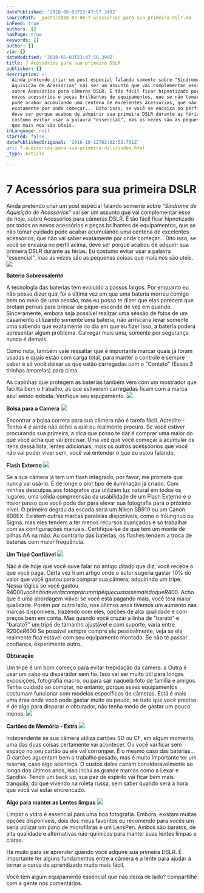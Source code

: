```yaml
---
datePublished: '2018-06-03T23:47:57.349Z'
sourcePath: _posts/2016-02-06-7-acessorios-para-sua-primeira-dslr.md
inFeed: true
authors: []
hasPage: true
keywords: []
author: []
via: {}
dateModified: '2018-06-03T23:47:56.399Z'
title: 7 Acessórios para sua primeira DSLR
publisher: {}
description: >-
  Ainda pretendo criar um post especial falando somente sobre "Síndrome de
  Aquisição de Acessórios" vai ser um assunto que vai complementar esse de hoje,
  sobre Acessórios para câmeras DSLR. É tão fácil ficar hipnotizado por todos os
  novos acessórios e peças brilhantes de equipamentos, que se não tomar cuidado
  pode acabar acumulando uma centena de excelentes acessórios, que não vai saber
  exatamente por onde começar... Dito isso, se você se encaixa no perfil acima,
  deve ser porque acabou de adquirir sua primeira DSLR durante as férias. Eu
  costumo evitar usar a palavra "essencial", mas as vezes são as pequenas coisas
  que mais nos são uteis.
inLanguage: null
starred: false
datePublishedOriginal: '2016-10-12T02:02:53.751Z'
url: 7-acessorios-para-sua-primeira-dslr/index.html
_type: Article

---
```

# 7 Acessórios para sua primeira DSLR

Ainda pretendo criar um post especial falando somente sobre "_Síndrome de Aquisição de Acessórios_" vai ser um assunto que vai complementar esse de hoje, sobre Acessórios para câmeras DSLR. É tão fácil ficar hipnotizado por todos os novos acessórios e peças brilhantes de equipamentos, que se não tomar cuidado pode acabar acumulando uma centena de excelentes acessórios, que não vai saber exatamente por onde começar... Dito isso, se você se encaixa no perfil acima, deve ser porque acabou de adquirir sua primeira DSLR durante as férias. Eu costumo evitar usar a palavra "essencial", mas as vezes são as pequenas coisas que mais nos são uteis.
![](https://s3-us-west-2.amazonaws.com/the-grid-img/p/1dd86b4f83f1f606072ed1d77b203ea05b15f934.png)

**Bateria Sobressalente**

A tecnologia das baterias tem evoluído a passos largos. Por enquanto eu não posso dizer qual foi a última vez em que uma bateria morreu comigo bem no meio de uma sessão, mas eu posso te dizer que elas parecem que brotam pernas para brincar de pique-esconde de vez em quando. Sinceramente, embora seja possível realizar uma sessão de fotos de um casamento utilizando somente uma bateria, não arriscaria levar somente uma sabendo que exatamente no dia em que eu fizer isso, a bateria poderá apresentar algum problema. Carregar mais uma, somente por segurança nunca é demais.

Como nota, também vale ressaltar que é importante marcar quais já foram usadas e quais estão com carga total, para manter o controle e sempre saber é só você deixar as que estão carregadas com o "Contato" (Essas 3 tirinhas amarelas) para cima.

As capinhas que protegem as baterias também vem com um mostrador que facilita bem o trabalho, as que estiverem carregadas ficam com a marca azul sendo exibida. Verifique seu equipamento.
![](https://s3-us-west-2.amazonaws.com/the-grid-img/p/70050ffae77dcc706408b8c3882341b39fc09866.png)

**Bolsa para a Camera**
![](https://the-grid-user-content.s3-us-west-2.amazonaws.com/05ed487f-f249-42c5-8348-13b160557023.png)

Encontrar a bolsa correta para sua câmera não é tarefa fácil. Acredite - Tenho 4 e ainda não achei a que eu realmente procuro. Se você estiver procurando sua primeira, a dica que posso te dar é comprar uma maior do que você acha que vai precisar. Uma vez que você começar a acumular os itens dessa lista, lentes adicionais, mais os outros acessoórios que você não vai poder viver sem, você vai entender o que eu estou falando.

**Flash Externo**
![](https://the-grid-user-content.s3-us-west-2.amazonaws.com/8e1d3246-86d5-4483-b70d-17138fd4d4e4.png)

Se a sua câmera já tem um flash integrado, por favor, me prometa que nunca vai usá-lo. É de longe o pior tipo de iluminação já criado. Com minhas desculpas aos fotógrafos que utilizam luz natural em todos os lugares, uma sólida compreensão da usabilidade de um Flash Externo é o maior passo que você pode dar para elevar sua fotografia para o próximo nível. O primeiro degrau da escada seria um Nikon SB910 ou um Canon 600EX. Existem outras marcas paralelas disponíveis, como o Youngnuo ou Sigma, mas eles tendem a ter menos recursos avançados e só trabalhar com as configurações manuais. Certifique-se de que tem um monte de pilhas AA na mão. Ao contrario das baterias, os flashes tendem a troca de baterias com maior frequência.

**Um Tripé Confiável**
![](https://the-grid-user-content.s3-us-west-2.amazonaws.com/ee7c9d61-57d9-4ecf-b59e-f17de2f6ef42.png)

Não é de hoje que você ouve falar no antigo ditado que diz, você recebe o que você paga. Certa vez li um artigo onde o autor sugeria gastar 10% do valor que você gastou para comprar sua câmera, adquirindo um tripé. Nessa lógica se você gastou R$4000 você não deveria comprar um tripé que custasse mais do que R$400\. Acho que é uma abordagem viável se você está pagando mais, você terá maior qualidade. Porém por outro lado, nos últimos anos tivemos um aumento nas marcas disponíveis, trazendo com eles, opções de alta qualidade e com preços bem em conta. Mas quando você cruzar a linha de "barato" e "barato?" um tripé de tamanho ajustável e com suporte, varia entre R$200 e R$600 Se possível sempre compre ele pessoalmente, veja se ele realmente fica estável com seu equipamento montado. Se não te passar confiança, experimente outro.

**Obturação**

Um tripé é um bom começo para evitar trepidação da câmera. a Outra é usar um cabo ou disparador sem fio. Isso vai ser muito útil para longas exposições, fotografia macro, ou para sair naquela foto de família e amigos. Tenha cuidado ao comprar, no entanto, porque esses equipamentos costumam funcionar com modelos específicos de câmeras. Está é mais uma área onde você pode gastar muito ou pouco, se tudo que você precisa é de algo para disparar o obturador, não tenha medo de gastar um pouco menos.
![](https://s3-us-west-2.amazonaws.com/the-grid-img/p/12c6429bdef1968672efa6d33bf4f1e057b14628.png)

**Cartões de Memória - Extra**
![](https://the-grid-user-content.s3-us-west-2.amazonaws.com/9fb7a443-7680-4caf-89da-ce96a5cc69fa.png)

Independente se sua câmera utiliza cartões SD ou CF, em algum momento, uma das duas coisas certamente vai acontecer. Ou você vai ficar sem espaço no seu cartão ou ele vai corromper. É o mesmo caso das baterias... O cartões aguentam bem o trabalho pesado, mas é muito importante ter um reserva, caso algo aconteça. O custos deles caíram consideravelmente ao longo dos últimos anos, isso inclui as grande marcas como a Lexar e Sandisk. Tendo um back up, sua paz de espirito vai ficar bem mais tranquila, do que vivendo na roleta russa, sem saber quando será a hora que você vai estar encrencado.

**Algo para manter as Lentes limpas**
![](https://the-grid-user-content.s3-us-west-2.amazonaws.com/d95db9f8-acc4-4647-b4ba-0410fad16283.png)

Limpar o vidro é essencial para uma boa fotografia. Embora, existam muitas opções disponíveis, dois dos meus favoritos eu recomendo para vocês um seria utilizar um pano de microfibras e um LensPen. Ambos são baratos, de alta qualidade e alternativas não-químicas para manter suas lentes limpas e claras.

Há muito para se aprender quando você adquire sua primeira DSLR. É importante ter alguns fundamentos entre a câmera e a lente para ajudar a tornar a curva de aprendizado muito mais fácil.

Você tem algum equipamento essencial que não deixa de lado? compartilhe com a gente nos comentários.